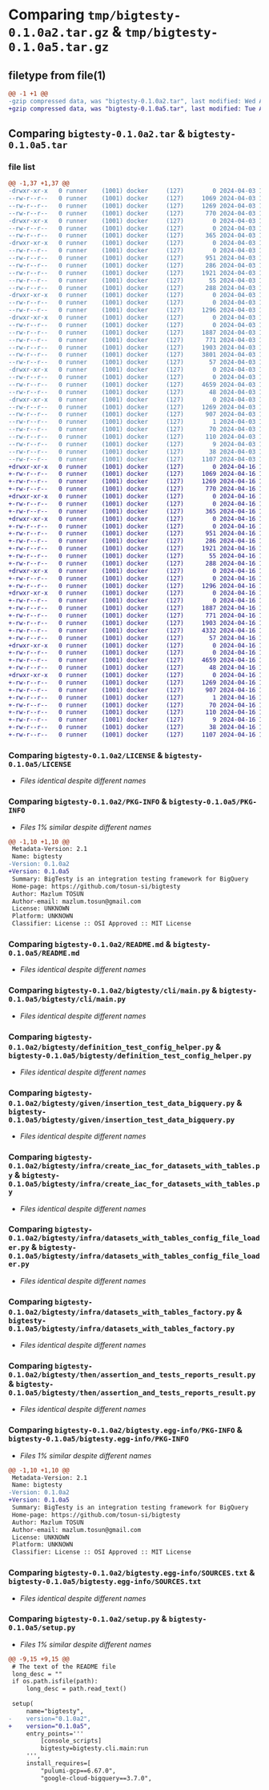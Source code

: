 # Comparing `tmp/bigtesty-0.1.0a2.tar.gz` & `tmp/bigtesty-0.1.0a5.tar.gz`

## filetype from file(1)

```diff
@@ -1 +1 @@
-gzip compressed data, was "bigtesty-0.1.0a2.tar", last modified: Wed Apr  3 16:55:11 2024, max compression
+gzip compressed data, was "bigtesty-0.1.0a5.tar", last modified: Tue Apr 16 18:41:14 2024, max compression
```

## Comparing `bigtesty-0.1.0a2.tar` & `bigtesty-0.1.0a5.tar`

### file list

```diff
@@ -1,37 +1,37 @@
-drwxr-xr-x   0 runner    (1001) docker     (127)        0 2024-04-03 16:55:11.325067 bigtesty-0.1.0a2/
--rw-r--r--   0 runner    (1001) docker     (127)     1069 2024-04-03 16:54:55.000000 bigtesty-0.1.0a2/LICENSE
--rw-r--r--   0 runner    (1001) docker     (127)     1269 2024-04-03 16:55:11.325067 bigtesty-0.1.0a2/PKG-INFO
--rw-r--r--   0 runner    (1001) docker     (127)      770 2024-04-03 16:54:55.000000 bigtesty-0.1.0a2/README.md
-drwxr-xr-x   0 runner    (1001) docker     (127)        0 2024-04-03 16:55:11.325067 bigtesty-0.1.0a2/bigtesty/
--rw-r--r--   0 runner    (1001) docker     (127)        0 2024-04-03 16:54:55.000000 bigtesty-0.1.0a2/bigtesty/__init__.py
--rw-r--r--   0 runner    (1001) docker     (127)      365 2024-04-03 16:54:55.000000 bigtesty-0.1.0a2/bigtesty/arguments.py
-drwxr-xr-x   0 runner    (1001) docker     (127)        0 2024-04-03 16:55:11.325067 bigtesty-0.1.0a2/bigtesty/cli/
--rw-r--r--   0 runner    (1001) docker     (127)        0 2024-04-03 16:54:55.000000 bigtesty-0.1.0a2/bigtesty/cli/__init__.py
--rw-r--r--   0 runner    (1001) docker     (127)      951 2024-04-03 16:54:55.000000 bigtesty-0.1.0a2/bigtesty/cli/main.py
--rw-r--r--   0 runner    (1001) docker     (127)      286 2024-04-03 16:54:55.000000 bigtesty-0.1.0a2/bigtesty/dataset_helper.py
--rw-r--r--   0 runner    (1001) docker     (127)     1921 2024-04-03 16:54:55.000000 bigtesty-0.1.0a2/bigtesty/definition_test_config_helper.py
--rw-r--r--   0 runner    (1001) docker     (127)       55 2024-04-03 16:54:55.000000 bigtesty-0.1.0a2/bigtesty/definition_test_file_exception.py
--rw-r--r--   0 runner    (1001) docker     (127)      288 2024-04-03 16:54:55.000000 bigtesty-0.1.0a2/bigtesty/files_loader_helper.py
-drwxr-xr-x   0 runner    (1001) docker     (127)        0 2024-04-03 16:55:11.325067 bigtesty-0.1.0a2/bigtesty/given/
--rw-r--r--   0 runner    (1001) docker     (127)        0 2024-04-03 16:54:55.000000 bigtesty-0.1.0a2/bigtesty/given/__init__.py
--rw-r--r--   0 runner    (1001) docker     (127)     1296 2024-04-03 16:54:55.000000 bigtesty-0.1.0a2/bigtesty/given/insertion_test_data_bigquery.py
-drwxr-xr-x   0 runner    (1001) docker     (127)        0 2024-04-03 16:55:11.325067 bigtesty-0.1.0a2/bigtesty/infra/
--rw-r--r--   0 runner    (1001) docker     (127)        0 2024-04-03 16:54:55.000000 bigtesty-0.1.0a2/bigtesty/infra/__init__.py
--rw-r--r--   0 runner    (1001) docker     (127)     1887 2024-04-03 16:54:55.000000 bigtesty-0.1.0a2/bigtesty/infra/create_iac_for_datasets_with_tables.py
--rw-r--r--   0 runner    (1001) docker     (127)      771 2024-04-03 16:54:55.000000 bigtesty-0.1.0a2/bigtesty/infra/datasets_with_tables_config_file_loader.py
--rw-r--r--   0 runner    (1001) docker     (127)     1903 2024-04-03 16:54:55.000000 bigtesty-0.1.0a2/bigtesty/infra/datasets_with_tables_factory.py
--rw-r--r--   0 runner    (1001) docker     (127)     3801 2024-04-03 16:54:55.000000 bigtesty-0.1.0a2/bigtesty/infra/launch_tests_ephemeral_infra.py
--rw-r--r--   0 runner    (1001) docker     (127)       57 2024-04-03 16:54:55.000000 bigtesty-0.1.0a2/bigtesty/lambda_functions.py
-drwxr-xr-x   0 runner    (1001) docker     (127)        0 2024-04-03 16:55:11.325067 bigtesty-0.1.0a2/bigtesty/then/
--rw-r--r--   0 runner    (1001) docker     (127)        0 2024-04-03 16:54:55.000000 bigtesty-0.1.0a2/bigtesty/then/__init__.py
--rw-r--r--   0 runner    (1001) docker     (127)     4659 2024-04-03 16:54:55.000000 bigtesty-0.1.0a2/bigtesty/then/assertion_and_tests_reports_result.py
--rw-r--r--   0 runner    (1001) docker     (127)       48 2024-04-03 16:54:55.000000 bigtesty-0.1.0a2/bigtesty/then/failure_test_exception.py
-drwxr-xr-x   0 runner    (1001) docker     (127)        0 2024-04-03 16:55:11.325067 bigtesty-0.1.0a2/bigtesty.egg-info/
--rw-r--r--   0 runner    (1001) docker     (127)     1269 2024-04-03 16:55:11.000000 bigtesty-0.1.0a2/bigtesty.egg-info/PKG-INFO
--rw-r--r--   0 runner    (1001) docker     (127)      907 2024-04-03 16:55:11.000000 bigtesty-0.1.0a2/bigtesty.egg-info/SOURCES.txt
--rw-r--r--   0 runner    (1001) docker     (127)        1 2024-04-03 16:55:11.000000 bigtesty-0.1.0a2/bigtesty.egg-info/dependency_links.txt
--rw-r--r--   0 runner    (1001) docker     (127)       70 2024-04-03 16:55:11.000000 bigtesty-0.1.0a2/bigtesty.egg-info/entry_points.txt
--rw-r--r--   0 runner    (1001) docker     (127)      110 2024-04-03 16:55:11.000000 bigtesty-0.1.0a2/bigtesty.egg-info/requires.txt
--rw-r--r--   0 runner    (1001) docker     (127)        9 2024-04-03 16:55:11.000000 bigtesty-0.1.0a2/bigtesty.egg-info/top_level.txt
--rw-r--r--   0 runner    (1001) docker     (127)       38 2024-04-03 16:55:11.325067 bigtesty-0.1.0a2/setup.cfg
--rw-r--r--   0 runner    (1001) docker     (127)     1107 2024-04-03 16:54:55.000000 bigtesty-0.1.0a2/setup.py
+drwxr-xr-x   0 runner    (1001) docker     (127)        0 2024-04-16 18:41:14.606730 bigtesty-0.1.0a5/
+-rw-r--r--   0 runner    (1001) docker     (127)     1069 2024-04-16 18:40:58.000000 bigtesty-0.1.0a5/LICENSE
+-rw-r--r--   0 runner    (1001) docker     (127)     1269 2024-04-16 18:41:14.606730 bigtesty-0.1.0a5/PKG-INFO
+-rw-r--r--   0 runner    (1001) docker     (127)      770 2024-04-16 18:40:58.000000 bigtesty-0.1.0a5/README.md
+drwxr-xr-x   0 runner    (1001) docker     (127)        0 2024-04-16 18:41:14.606730 bigtesty-0.1.0a5/bigtesty/
+-rw-r--r--   0 runner    (1001) docker     (127)        0 2024-04-16 18:40:58.000000 bigtesty-0.1.0a5/bigtesty/__init__.py
+-rw-r--r--   0 runner    (1001) docker     (127)      365 2024-04-16 18:40:58.000000 bigtesty-0.1.0a5/bigtesty/arguments.py
+drwxr-xr-x   0 runner    (1001) docker     (127)        0 2024-04-16 18:41:14.606730 bigtesty-0.1.0a5/bigtesty/cli/
+-rw-r--r--   0 runner    (1001) docker     (127)        0 2024-04-16 18:40:58.000000 bigtesty-0.1.0a5/bigtesty/cli/__init__.py
+-rw-r--r--   0 runner    (1001) docker     (127)      951 2024-04-16 18:40:58.000000 bigtesty-0.1.0a5/bigtesty/cli/main.py
+-rw-r--r--   0 runner    (1001) docker     (127)      286 2024-04-16 18:40:58.000000 bigtesty-0.1.0a5/bigtesty/dataset_helper.py
+-rw-r--r--   0 runner    (1001) docker     (127)     1921 2024-04-16 18:40:58.000000 bigtesty-0.1.0a5/bigtesty/definition_test_config_helper.py
+-rw-r--r--   0 runner    (1001) docker     (127)       55 2024-04-16 18:40:58.000000 bigtesty-0.1.0a5/bigtesty/definition_test_file_exception.py
+-rw-r--r--   0 runner    (1001) docker     (127)      288 2024-04-16 18:40:58.000000 bigtesty-0.1.0a5/bigtesty/files_loader_helper.py
+drwxr-xr-x   0 runner    (1001) docker     (127)        0 2024-04-16 18:41:14.606730 bigtesty-0.1.0a5/bigtesty/given/
+-rw-r--r--   0 runner    (1001) docker     (127)        0 2024-04-16 18:40:58.000000 bigtesty-0.1.0a5/bigtesty/given/__init__.py
+-rw-r--r--   0 runner    (1001) docker     (127)     1296 2024-04-16 18:40:58.000000 bigtesty-0.1.0a5/bigtesty/given/insertion_test_data_bigquery.py
+drwxr-xr-x   0 runner    (1001) docker     (127)        0 2024-04-16 18:41:14.606730 bigtesty-0.1.0a5/bigtesty/infra/
+-rw-r--r--   0 runner    (1001) docker     (127)        0 2024-04-16 18:40:58.000000 bigtesty-0.1.0a5/bigtesty/infra/__init__.py
+-rw-r--r--   0 runner    (1001) docker     (127)     1887 2024-04-16 18:40:58.000000 bigtesty-0.1.0a5/bigtesty/infra/create_iac_for_datasets_with_tables.py
+-rw-r--r--   0 runner    (1001) docker     (127)      771 2024-04-16 18:40:58.000000 bigtesty-0.1.0a5/bigtesty/infra/datasets_with_tables_config_file_loader.py
+-rw-r--r--   0 runner    (1001) docker     (127)     1903 2024-04-16 18:40:58.000000 bigtesty-0.1.0a5/bigtesty/infra/datasets_with_tables_factory.py
+-rw-r--r--   0 runner    (1001) docker     (127)     4332 2024-04-16 18:40:58.000000 bigtesty-0.1.0a5/bigtesty/infra/launch_tests_ephemeral_infra.py
+-rw-r--r--   0 runner    (1001) docker     (127)       57 2024-04-16 18:40:58.000000 bigtesty-0.1.0a5/bigtesty/lambda_functions.py
+drwxr-xr-x   0 runner    (1001) docker     (127)        0 2024-04-16 18:41:14.606730 bigtesty-0.1.0a5/bigtesty/then/
+-rw-r--r--   0 runner    (1001) docker     (127)        0 2024-04-16 18:40:58.000000 bigtesty-0.1.0a5/bigtesty/then/__init__.py
+-rw-r--r--   0 runner    (1001) docker     (127)     4659 2024-04-16 18:40:58.000000 bigtesty-0.1.0a5/bigtesty/then/assertion_and_tests_reports_result.py
+-rw-r--r--   0 runner    (1001) docker     (127)       48 2024-04-16 18:40:58.000000 bigtesty-0.1.0a5/bigtesty/then/failure_test_exception.py
+drwxr-xr-x   0 runner    (1001) docker     (127)        0 2024-04-16 18:41:14.606730 bigtesty-0.1.0a5/bigtesty.egg-info/
+-rw-r--r--   0 runner    (1001) docker     (127)     1269 2024-04-16 18:41:14.000000 bigtesty-0.1.0a5/bigtesty.egg-info/PKG-INFO
+-rw-r--r--   0 runner    (1001) docker     (127)      907 2024-04-16 18:41:14.000000 bigtesty-0.1.0a5/bigtesty.egg-info/SOURCES.txt
+-rw-r--r--   0 runner    (1001) docker     (127)        1 2024-04-16 18:41:14.000000 bigtesty-0.1.0a5/bigtesty.egg-info/dependency_links.txt
+-rw-r--r--   0 runner    (1001) docker     (127)       70 2024-04-16 18:41:14.000000 bigtesty-0.1.0a5/bigtesty.egg-info/entry_points.txt
+-rw-r--r--   0 runner    (1001) docker     (127)      110 2024-04-16 18:41:14.000000 bigtesty-0.1.0a5/bigtesty.egg-info/requires.txt
+-rw-r--r--   0 runner    (1001) docker     (127)        9 2024-04-16 18:41:14.000000 bigtesty-0.1.0a5/bigtesty.egg-info/top_level.txt
+-rw-r--r--   0 runner    (1001) docker     (127)       38 2024-04-16 18:41:14.610730 bigtesty-0.1.0a5/setup.cfg
+-rw-r--r--   0 runner    (1001) docker     (127)     1107 2024-04-16 18:40:58.000000 bigtesty-0.1.0a5/setup.py
```

### Comparing `bigtesty-0.1.0a2/LICENSE` & `bigtesty-0.1.0a5/LICENSE`

 * *Files identical despite different names*

### Comparing `bigtesty-0.1.0a2/PKG-INFO` & `bigtesty-0.1.0a5/PKG-INFO`

 * *Files 1% similar despite different names*

```diff
@@ -1,10 +1,10 @@
 Metadata-Version: 2.1
 Name: bigtesty
-Version: 0.1.0a2
+Version: 0.1.0a5
 Summary: BigTesty is an integration testing framework for BigQuery
 Home-page: https://github.com/tosun-si/bigtesty
 Author: Mazlum TOSUN
 Author-email: mazlum.tosun@gmail.com
 License: UNKNOWN
 Platform: UNKNOWN
 Classifier: License :: OSI Approved :: MIT License
```

### Comparing `bigtesty-0.1.0a2/README.md` & `bigtesty-0.1.0a5/README.md`

 * *Files identical despite different names*

### Comparing `bigtesty-0.1.0a2/bigtesty/cli/main.py` & `bigtesty-0.1.0a5/bigtesty/cli/main.py`

 * *Files identical despite different names*

### Comparing `bigtesty-0.1.0a2/bigtesty/definition_test_config_helper.py` & `bigtesty-0.1.0a5/bigtesty/definition_test_config_helper.py`

 * *Files identical despite different names*

### Comparing `bigtesty-0.1.0a2/bigtesty/given/insertion_test_data_bigquery.py` & `bigtesty-0.1.0a5/bigtesty/given/insertion_test_data_bigquery.py`

 * *Files identical despite different names*

### Comparing `bigtesty-0.1.0a2/bigtesty/infra/create_iac_for_datasets_with_tables.py` & `bigtesty-0.1.0a5/bigtesty/infra/create_iac_for_datasets_with_tables.py`

 * *Files identical despite different names*

### Comparing `bigtesty-0.1.0a2/bigtesty/infra/datasets_with_tables_config_file_loader.py` & `bigtesty-0.1.0a5/bigtesty/infra/datasets_with_tables_config_file_loader.py`

 * *Files identical despite different names*

### Comparing `bigtesty-0.1.0a2/bigtesty/infra/datasets_with_tables_factory.py` & `bigtesty-0.1.0a5/bigtesty/infra/datasets_with_tables_factory.py`

 * *Files identical despite different names*

### Comparing `bigtesty-0.1.0a2/bigtesty/then/assertion_and_tests_reports_result.py` & `bigtesty-0.1.0a5/bigtesty/then/assertion_and_tests_reports_result.py`

 * *Files identical despite different names*

### Comparing `bigtesty-0.1.0a2/bigtesty.egg-info/PKG-INFO` & `bigtesty-0.1.0a5/bigtesty.egg-info/PKG-INFO`

 * *Files 1% similar despite different names*

```diff
@@ -1,10 +1,10 @@
 Metadata-Version: 2.1
 Name: bigtesty
-Version: 0.1.0a2
+Version: 0.1.0a5
 Summary: BigTesty is an integration testing framework for BigQuery
 Home-page: https://github.com/tosun-si/bigtesty
 Author: Mazlum TOSUN
 Author-email: mazlum.tosun@gmail.com
 License: UNKNOWN
 Platform: UNKNOWN
 Classifier: License :: OSI Approved :: MIT License
```

### Comparing `bigtesty-0.1.0a2/bigtesty.egg-info/SOURCES.txt` & `bigtesty-0.1.0a5/bigtesty.egg-info/SOURCES.txt`

 * *Files identical despite different names*

### Comparing `bigtesty-0.1.0a2/setup.py` & `bigtesty-0.1.0a5/setup.py`

 * *Files 1% similar despite different names*

```diff
@@ -9,15 +9,15 @@
 # The text of the README file
 long_desc = ""
 if os.path.isfile(path):
     long_desc = path.read_text()
 
 setup(
     name="bigtesty",
-    version="0.1.0a2",
+    version="0.1.0a5",
     entry_points='''
         [console_scripts]
         bigtesty=bigtesty.cli.main:run
     ''',
     install_requires=[
         "pulumi-gcp==6.67.0",
         "google-cloud-bigquery==3.7.0",
```

